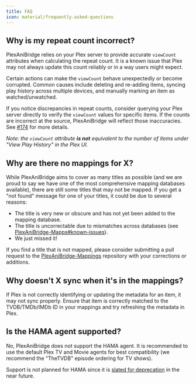 ```yaml
---
title: FAQ
icon: material/frequently-asked-questions
---
```


## Why is my repeat count incorrect?

PlexAniBridge relies on your Plex server to provide accurate `viewCount` attributes when calculating the repeat count. It is a known issue that Plex may not always update this count reliably or in a way users might expect.

Certain actions can make the `viewCount` behave unexpectedly or become corrupted. Common causes include deleting and re-adding items, syncing play history across multiple devices, and manually marking an item as watched/unwatched.

If you notice discrepancies in repeat counts, consider querying your Plex server directly to verify the `viewCount` values for specific items. If the counts are incorrect at the source, PlexAniBridge will reflect those inaccuracies. See [#174](https://github.com/eliasbenb/PlexAniBridge/issues/174) for more details.

_Note: the `viewCount` attribute **is not** equivalent to the number of items under "View Play History" in the Plex UI._

## Why are there no mappings for X?

While PlexAniBridge aims to cover as many titles as possible (and we are proud to say we have one of the most comprehensive mapping databases available), there are still some titles that may not be mapped. If you get a "not found" message for one of your titles, it could be due to several reasons:

- The title is very new or obscure and has not yet been added to the mapping database.
- The title is uncorrectable due to mismatches across databases (see [PlexAniBridge-Mapps#known-issues](https://github.com/eliasbenb/PlexAniBridge-Mappings#known-issues)).
- We just missed it!

If you find a title that is not mapped, please consider submitting a pull request to the [PlexAniBridge-Mappings](https://github.com/eliasbenb/PlexAniBridge-Mappings) repository with your corrections or additions.

## Why doesn't X sync when it's in the mappings?

If Plex is not correctly identifying or updating the metadata for an item, it may not sync properly. Ensure that item is correctly matched to the TVDB/TMDb/IMDb ID in your mappings and try refreshing the metadata in Plex.

## Is the HAMA agent supported?

No, PlexAniBridge does not support the HAMA agent. It is recommended to use the default Plex TV and Movie agents for best compatibility (we recommend the "TheTVDB" episode ordering for TV shows).

Support is not planned for HAMA since it is [slated for deprecation](https://forums.plex.tv/t/important-information-for-users-running-plex-media-server-on-nvidia-shield-devices/883484) in the near future.


